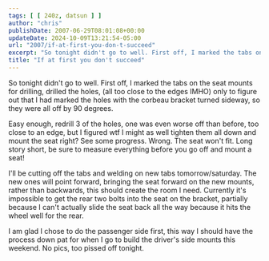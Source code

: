 ```yaml
---
tags: [ [ 240z, datsun ] ]
author: "chris"
publishDate: 2007-06-29T08:01:08+00:00
updateDate: 2024-10-09T13:21:54-05:00
url: "2007/if-at-first-you-don-t-succeed"
excerpt: "So tonight didn't go to well. First off, I marked the tabs on the seat mounts for drilling"
title: "If at first you don't succeed"
---
```


So tonight didn't go to well. First off, I marked the tabs on the seat mounts for drilling, drilled the holes, (all too close to the edges IMHO) only to figure out that I had marked the holes with the corbeau bracket turned sideway, so they were all off by 90 degrees.

Easy enough, redrill 3 of the holes, one was even worse off than before, too close to an edge, but I figured wtf I might as well tighten them all down and mount the seat right? See some progress. Wrong. The seat won't fit. Long story short, be sure to measure everything before you go off and mount a seat!

I'll be cutting off the tabs and welding on new tabs tomorrow/saturday. The new ones will point forward, bringing the seat forward on the new mounts, rather than backwards, this should create the room I need. Currently it's impossible to get the rear two bolts into the seat on the bracket, partially because I can't actually slide the seat back all the way because it hits the wheel well for the rear.

I am glad I chose to do the passenger side first, this way I should have the process down pat for when I go to build the driver's side mounts this weekend. No pics, too pissed off tonight.
